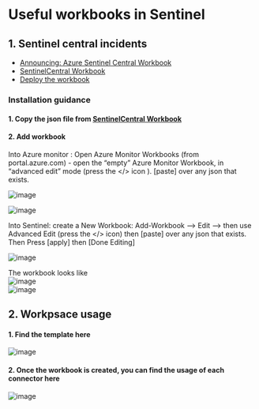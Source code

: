 # Useful workbooks in Sentinel
## 1. Sentinel central incidents
* [Announcing: Azure Sentinel Central Workbook](https://www.linkedin.com/pulse/announcing-azure-sentinel-central-workbook-clive-watson)
* [SentinelCentral Workbook](https://github.com/Azure/Azure-Sentinel/blob/master/Workbooks/SentinelCentral.json)
* [Deploy the workbook](https://github.com/clivewatson/KQLpublic/blob/master/README.md)

### Installation guidance
#### 1. Copy the json file from [SentinelCentral Workbook](https://github.com/Azure/Azure-Sentinel/blob/master/Workbooks/SentinelCentral.json)
#### 2. Add workbook 
Into Azure monitor : Open Azure Monitor Workbooks (from portal.azure.com) - open the “empty” Azure Monitor Workbook, in “advanced edit” mode (press the </> icon ). [paste] over any json that exists.

![image](https://user-images.githubusercontent.com/96930989/236176554-9f426255-e8b6-4a98-b7ce-6562d29d506b.png)

![image](https://user-images.githubusercontent.com/96930989/236176618-b428b3d4-addc-492f-978f-aab29c216fa0.png)

Into Sentinel: create a New Workbook: Add-Workbook --> Edit --> then use Advanced Edit (press the </> icon) then [paste] over any json that exists.
Then Press [apply] then [Done Editing]

![image](https://user-images.githubusercontent.com/96930989/236176750-85ae5a43-9ca5-46f8-ba93-5e7e0ec0decb.png)

The workbook looks like <br>
![image](https://user-images.githubusercontent.com/96930989/236177336-e8643180-78cf-42c0-9fa2-3b14abac5b72.png) <br>
![image](https://user-images.githubusercontent.com/96930989/236177218-dc429353-de44-43f6-ba31-7d0bcb619b87.png) <br>

## 2. Workpsace usage
#### 1. Find the template here
![image](https://github.com/guguji666666/GJS-Sentinel-Tips/assets/96930989/b699aba0-2ba8-4dcc-871d-23e89682ade8)
#### 2. Once the workbook is created, you can find the usage of each connector here
![image](https://github.com/guguji666666/GJS-Sentinel-Tips/assets/96930989/224cfdb6-fbe1-48d0-99b2-906e96f0aafc)
